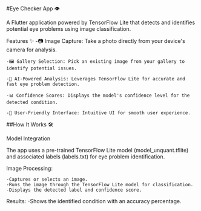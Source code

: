 #Eye Checker App 👁️

A Flutter application powered by TensorFlow Lite that detects and identifies potential eye problems using image classification.

Features ✨
    -📷 Image Capture: Take a photo directly from your device's camera for analysis.

    -🖼️ Gallery Selection: Pick an existing image from your gallery to identify potential issues.

    -🤖 AI-Powered Analysis: Leverages TensorFlow Lite for accurate and fast eye problem detection.

    -📊 Confidence Scores: Displays the model's confidence level for the detected condition.

    -🌟 User-Friendly Interface: Intuitive UI for smooth user experience.

##How It Works 🛠️

Model Integration

The app uses a pre-trained TensorFlow Lite model (model_unquant.tflite) and associated labels (labels.txt) for eye problem identification.

Image Processing:

    -Captures or selects an image.
    -Runs the image through the TensorFlow Lite model for classification.
    -Displays the detected label and confidence score.

Results:
    -Shows the identified condition with an accuracy percentage.
 
 
